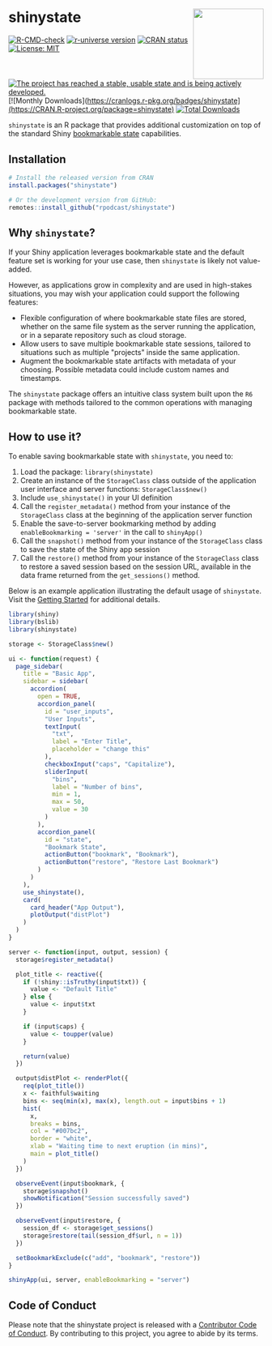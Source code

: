 # shinystate <img src="man/figures/logo.png" align="right" height="139" alt="" />

<!-- badges: start -->
[![R-CMD-check](https://github.com/rpodcast/shinystate/actions/workflows/R-CMD-check.yaml/badge.svg)](https://github.com/rpodcast/shinystate/actions/workflows/R-CMD-check.yaml)
[![r-universe version](https://rpodcast.r-universe.dev/shinystate/badges/version)](https://rpodcast.r-universe.dev/shinystate)
[![CRAN status](https://www.r-pkg.org/badges/version/shinystate)](https://CRAN.R-project.org/package=shinystate)
[![License: MIT](https://img.shields.io/badge/License-MIT-yellow.svg)](https://opensource.org/licenses/MIT)

[![The project has reached a stable, usable state and is being actively developed.](https://www.repostatus.org/badges/latest/active.svg)](https://www.repostatus.org/#active)
[![Monthly Downloads](https://cranlogs.r-pkg.org/badges/shinystate](https://CRAN.R-project.org/package=shinystate)
[![Total Downloads](https://cranlogs.r-pkg.org/badges/grand-total/shinystate)](https://CRAN.R-project.org/package=shinystate)
<!-- badges: end -->

`shinystate` is an R package that provides additional customization on top of the standard Shiny [bookmarkable state](https://shiny.posit.co/r/articles/share/bookmarking-state/) capabilities.

## Installation


```r
# Install the released version from CRAN
install.packages("shinystate")

# Or the development version from GitHub:
remotes::install_github("rpodcast/shinystate")
```

## Why `shinystate`?

If your Shiny application leverages bookmarkable state and the default feature set is working for your use case, then `shinystate` is likely not value-added. 

However, as applications grow in complexity and are used in high-stakes situations, you may wish your application could support the following features:

* Flexible configuration of where bookmarkable state files are stored, whether on the same file system as the server running the application, or in a separate repository such as cloud storage.
* Allow users to save multiple bookmarkable state sessions, tailored to situations such as multiple "projects" inside the same application.
* Augment the bookmarkable state artifacts with metadata of your choosing. Possible metadata could include custom names and timestamps.
 
The `shinystate` package offers an intuitive class system built upon the `R6` package with methods tailored to the common operations with managing bookmarkable state. 

## How to use it?

To enable saving bookmarkable state with `shinystate`, you need to:

1. Load the package: `library(shinystate)`
1. Create an instance of the `StorageClass` class outside of the application user interface and server functions: `StorageClass$new()`
1. Include `use_shinystate()` in your UI definition
1. Call the `register_metadata()` method from your instance of the `StorageClass` class at the beginning of the application server function
1. Enable the save-to-server bookmarking method by adding `enableBookmarking = 'server'` in the call to `shinyApp()`
1. Call the `snapshot()` method from your instance of the `StorageClass` class to save the state of the Shiny app session
1. Call the `restore()` method from your instance of the `StorageClass` class to restore a saved session based on the session URL, available in the data frame returned from the `get_sessions()` method.

Below is an example application illustrating the default usage of `shinystate`. Visit the [Getting Started](https://rpodcast.github.io/shinystate/articles/shinystate.html) for additional details.


```r
library(shiny)
library(bslib)
library(shinystate)

storage <- StorageClass$new()

ui <- function(request) {
  page_sidebar(
    title = "Basic App",
    sidebar = sidebar(
      accordion(
        open = TRUE,
        accordion_panel(
          id = "user_inputs",
          "User Inputs",
          textInput(
            "txt",
            label = "Enter Title",
            placeholder = "change this"
          ),
          checkboxInput("caps", "Capitalize"),
          sliderInput(
            "bins",
            label = "Number of bins",
            min = 1,
            max = 50,
            value = 30
          )
        ),
        accordion_panel(
          id = "state",
          "Bookmark State",
          actionButton("bookmark", "Bookmark"),
          actionButton("restore", "Restore Last Bookmark")
        )
      )
    ),
    use_shinystate(),
    card(
      card_header("App Output"),
      plotOutput("distPlot")
    )
  )
}

server <- function(input, output, session) {
  storage$register_metadata()

  plot_title <- reactive({
    if (!shiny::isTruthy(input$txt)) {
      value <- "Default Title"
    } else {
      value <- input$txt
    }

    if (input$caps) {
      value <- toupper(value)
    }

    return(value)
  })

  output$distPlot <- renderPlot({
    req(plot_title())
    x <- faithful$waiting
    bins <- seq(min(x), max(x), length.out = input$bins + 1)
    hist(
      x,
      breaks = bins,
      col = "#007bc2",
      border = "white",
      xlab = "Waiting time to next eruption (in mins)",
      main = plot_title()
    )
  })

  observeEvent(input$bookmark, {
    storage$snapshot()
    showNotification("Session successfully saved")
  })

  observeEvent(input$restore, {
    session_df <- storage$get_sessions()
    storage$restore(tail(session_df$url, n = 1))
  })

  setBookmarkExclude(c("add", "bookmark", "restore"))
}

shinyApp(ui, server, enableBookmarking = "server")
```

## Code of Conduct

Please note that the shinystate project is released with a [Contributor Code of Conduct](https://contributor-covenant.org/version/2/1/CODE_OF_CONDUCT.html). By contributing to this project, you agree to abide by its terms.
